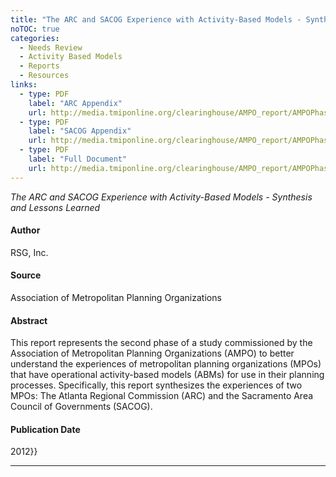```yaml
---
title: "The ARC and SACOG Experience with Activity-Based Models - Synthesis and Lessons Learned"
noTOC: true
categories:
  - Needs Review
  - Activity Based Models
  - Reports
  - Resources
links:
  - type: PDF
    label: "ARC Appendix"
    url: http://media.tmiponline.org/clearinghouse/AMPO_report/AMPOPhase2ReportARC_Appendix.pdf
  - type: PDF
    label: "SACOG Appendix"
    url: http://media.tmiponline.org/clearinghouse/AMPO_report/AMPOPhase2ReportSACOG_Appendix.pdf
  - type: PDF
    label: "Full Document"
    url: http://media.tmiponline.org/clearinghouse/AMPO_report/AMPOPhase2MainReportFinal.pdf
---
```


*The ARC and SACOG Experience with Activity-Based Models - Synthesis and Lessons Learned*

#### Author

RSG, Inc.

#### Source

Association of Metropolitan Planning Organizations

#### Abstract

This report represents the second phase of a study commissioned by the Association of Metropolitan Planning Organizations (AMPO) to better understand the experiences of metropolitan planning organizations (MPOs) that have operational activity-based models (ABMs) for use in their planning processes. Specifically, this report synthesizes the experiences of two MPOs: The Atlanta Regional Commission (ARC) and the Sacramento Area Council of Governments (SACOG).

#### Publication Date

2012}}

------------------------------------------------------------------------



